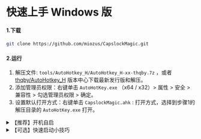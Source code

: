 # 快速上手 Windows 版

#### 1.下载

```bash
git clone https://github.com/miozus/CapslockMagic.git
```

#### 2.运行

1. 解压文件: `tools/AutoHotkey_H/AutoHotkey_H-xx-thqby.7z`
   ，或者 [thqby/AutoHotkey_H](https://github.com/thqby/AutoHotkey_H/releases) 版本中心下载最新发行版和解压。
2. 添加管理员权限：右键单击 `AutoHotKey.exe` （x64 / x32）> 属性 > 安全 > 兼容性 > 勾选管理员权限 > 确定。
3. 设置默认打开方式：右键单击 `CapslockMagic.ahk` : 打开方式，选择到步骤1的解压目录的 `AutoHotKey.exe` 打开。

<details>
<summary> 【推荐】开机自启</summary>
&nbsp;

创建基本任务：按 <kbd>Win</kbd> 键搜索 `task` > 任务计划程序 > 右键单击任务计划程序库，新建文件夹 > 新建基本任务 > (按引导设置) > 完成

- 常规：必选使用最高权限运行
- 触发器：登陆时
- 条件：取消勾选所有
- 操作：启动程序 `AutoHotKey.exe`, 参数 `CapslockMagic.ahk` 文件地址

![auto-startup-plan](../img/auto-startup-plan.png)

</details>

<details>
<summary>【可选】快速启动小技巧</summary>
&nbsp;

1. 新建文件夹 `myenv` 
2. 右键点击`CapslockMagic.ahk` 创建快捷方式，剪切放入 `myenv` 文件夹中（重命名为`m`）
3. 将 `myenv` 文件夹完整路径，添加到系统环境变量 PATH。
4. 即实现 <kbd> Win</kbd> + <kbd>E</kbd> 输入 `m` 回车，瞬间启动。

![myenv-tip](../img/myenv-tip.png)

</details>
